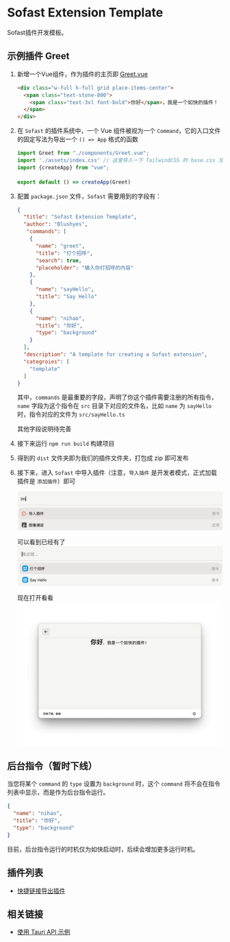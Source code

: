 # Sofast Extension Template

Sofast插件开发模板。

## 示例插件 Greet

1. 新增一个Vue组件，作为插件的主页即 [Greet.vue](./src/components/Greet.vue)
    ```html
    <div class="w-full h-full grid place-items-center">
      <span class="text-stone-800">
        <span class="text-3xl font-bold">你好</span>，我是一个如快的插件！
      </span>
    </div> 
   ```
1. 在 `Sofast` 的插件系统中，一个 Vue 组件被视为一个 `Command`，它的入口文件的固定写法为导出一个 `() => App` 格式的函数
    ```typescript
    import Greet from "./components/Greet.vue";
    import './assets/index.css' // 这里导入一下 TailwindCSS 的 base.css 文件，不使用 TailwindCSS 请忽略，当然，这里建议使用 TailwindCSS 或者 Unocss 来提高开发效率
    import {createApp} from "vue";
    
    export default () => createApp(Greet)
    ```

1. 配置 `package.json` 文件，`Sofast` 需要用到的字段有：
   ```json
   {
     "title": "Sofast Extension Template",
     "author": "Blushyes",
      "commands": [
       {
         "name": "greet",
         "title": "打个招呼",
         "search": true,
         "placeholder": "输入你打招呼的内容"
       },
       {
         "name": "sayHello",
         "title": "Say Hello"
       },
       {
         "name": "nihao",
         "title": "你好",
         "type": "background"
       }
     ],
     "description": "A template for creating a Sofast extension",
     "categroies": [
       "template"
     ]
   }
   ```
   其中，`commands` 是最重要的字段，声明了你这个插件需要注册的所有指令，`name` 字段为这个指令在 `src` 目录下对应的文件名，比如 `name` 为 `sayHello` 时，指令对应的文件为 `src/sayHello.ts`
   
   其他字段说明待完善

1. 接下来运行 `npm run build` 构建项目

1. 得到的 `dist` 文件夹即为我们的插件文件夹，打包成 zip 即可发布

1. 接下来，进入 `Sofast` 中导入插件（注意，`导入插件` 是开发者模式，正式加载插件是 `添加插件`）即可

   ![导入插件](./public/import-plugin.png)

   可以看到已经有了
   ![items](./public/plugin-items.png)

   现在打开看看
   ![greet](./public/greet.png)

## 后台指令（暂时下线）

当您将某个 `command` 的 `type` 设置为 `background` 时，这个 `command` 将不会在指令列表中显示，而是作为后台指令运行。

```json
{
  "name": "nihao",
  "title": "你好",
  "type": "background"
}
```

目前，后台指令运行的时机仅为如快启动时，后续会增加更多运行时机。

## 插件列表

- [快捷链接导出插件](https://github.com/Blushyes/sofast-quicklinks-export)

## 相关链接

- [使用 Tauri API 示例](https://github.com/Blushyes/sofast-tauri-api-use-example)
